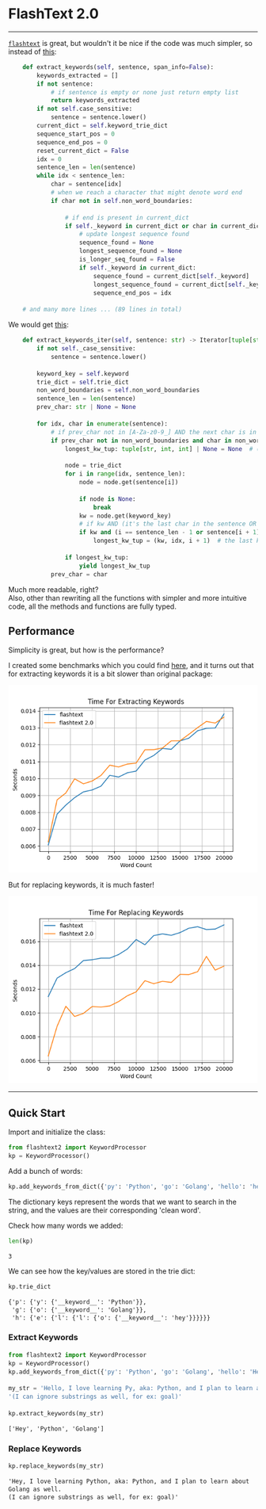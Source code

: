 # FlashText 2.0

----
[`flashtext`](https://github.com/vi3k6i5/flashtext)
is great, but wouldn't it be nice if the code was much simpler, so instead of 
[this](https://github.com/vi3k6i5/flashtext/blob/5591859aabe3da37499a20d0d0d6dd77e480ed8d/flashtext/keyword.py#L470-L558):
```py
    def extract_keywords(self, sentence, span_info=False):
        keywords_extracted = []
        if not sentence:
            # if sentence is empty or none just return empty list
            return keywords_extracted
        if not self.case_sensitive:
            sentence = sentence.lower()
        current_dict = self.keyword_trie_dict
        sequence_start_pos = 0
        sequence_end_pos = 0
        reset_current_dict = False
        idx = 0
        sentence_len = len(sentence)
        while idx < sentence_len:
            char = sentence[idx]
            # when we reach a character that might denote word end
            if char not in self.non_word_boundaries:

                # if end is present in current_dict
                if self._keyword in current_dict or char in current_dict:
                    # update longest sequence found
                    sequence_found = None
                    longest_sequence_found = None
                    is_longer_seq_found = False
                    if self._keyword in current_dict:
                        sequence_found = current_dict[self._keyword]
                        longest_sequence_found = current_dict[self._keyword]
                        sequence_end_pos = idx
                        
    # and many more lines ... (89 lines in total)
```
We would get [this](https://github.com/shner-elmo/FlashText2.0/blob/master/flashtext2/keyword_processor.py#L54#L81):
```py
    def extract_keywords_iter(self, sentence: str) -> Iterator[tuple[str, int, int]]:
        if not self._case_sensitive:
            sentence = sentence.lower()
    
        keyword_key = self.keyword
        trie_dict = self.trie_dict
        non_word_boundaries = self.non_word_boundaries
        sentence_len = len(sentence)
        prev_char: str | None = None
    
        for idx, char in enumerate(sentence):
            # if prev_char not in [A-Za-z0-9_] AND the next char is in [A-Za-z0-9_]
            if prev_char not in non_word_boundaries and char in non_word_boundaries:
                longest_kw_tup: tuple[str, int, int] | None = None  # (keyword, start_pos, end_pos)
    
                node = trie_dict
                for i in range(idx, sentence_len):
                    node = node.get(sentence[i])
    
                    if node is None:
                        break
                    kw = node.get(keyword_key)
                    # if kw AND (it's the last char in the sentence OR the next char is not in [A-Za-z0-9_])
                    if kw and (i == sentence_len - 1 or sentence[i + 1] not in non_word_boundaries):
                        longest_kw_tup = (kw, idx, i + 1)  # the last keyword will automatically be the longest
    
                if longest_kw_tup:
                    yield longest_kw_tup
            prev_char = char
```
Much more readable, right?  
Also, other than rewriting all the functions with simpler and more intuitive code,
all the methods and functions are fully typed.

## Performance

Simplicity is great, but how is the performance?

I created some benchmarks which you could find [here](https://github.com/shner-elmo/FlashText2.0/tree/master/benchmarks), 
and it turns out that for extracting keywords it is a bit slower than original package:

![Image](benchmarks/extract-keywords.png)

But for replacing keywords, it is much faster!

![Image](benchmarks/replace-keywords.png)


---
## Quick Start
Import and initialize the class:
```py
from flashtext2 import KeywordProcessor
kp = KeywordProcessor()
```

Add a bunch of words:
```py
kp.add_keywords_from_dict({'py': 'Python', 'go': 'Golang', 'hello': 'hey'})
```
The dictionary keys represent the words that we want to search in the string, 
and the values are their corresponding 'clean word'.

Check how many words we added:
```py
len(kp)
```
```
3
```

We can see how the key/values are stored in the trie dict:
```py
kp.trie_dict
```
```
{'p': {'y': {'__keyword__': 'Python'}},
 'g': {'o': {'__keyword__': 'Golang'}},
 'h': {'e': {'l': {'l': {'o': {'__keyword__': 'hey'}}}}}}
```


### Extract Keywords

```py
from flashtext2 import KeywordProcessor
kp = KeywordProcessor()
kp.add_keywords_from_dict({'py': 'Python', 'go': 'Golang', 'hello': 'Hey'})

my_str = 'Hello, I love learning Py, aka: Python, and I plan to learn about Go as well. ' \
'(I can ignore substrings as well, for ex: goal)'

kp.extract_keywords(my_str)
```
```
['Hey', 'Python', 'Golang']
```


### Replace Keywords


```py
kp.replace_keywords(my_str)
```
```
'Hey, I love learning Python, aka: Python, and I plan to learn about Golang as well. 
(I can ignore substrings as well, for ex: goal)'
```

